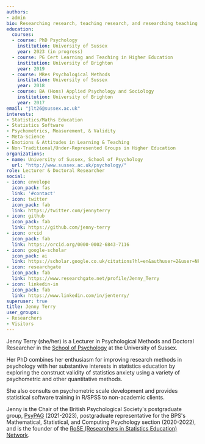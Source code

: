 ```yaml
---
authors:
- admin
bio: Researching research, teaching research, and researching teaching research.
education:
  courses:
  - course: PhD Psychology
    institution: University of Sussex
    year: 2023 (in progress)
  - course: PG Cert Learning and Teaching in Higher Education
    institution: University of Brighton
    year: 2019
  - course: MRes Psychological Methods
    institution: University of Sussex
    year: 2018
  - course: BA (Hons) Applied Psychology and Sociology
    institution: University of Brighton
    year: 2017
email: "jlt26@sussex.ac.uk"
interests:
- Statistics/Maths Education
- Statistics Software
- Psychometrics, Measurement, & Validity
- Meta-Science
- Emotions & Attitudes in Learning & Teaching
- Non-Traditional/Under-Represented Groups in Higher Education
organizations:
- name: University of Sussex, School of Psychology
  url: "http://www.sussex.ac.uk/psychology/"
role: Lecturer & Doctoral Researcher
social:
- icon: envelope
  icon_pack: fas
  link: '#contact'
- icon: twitter
  icon_pack: fab
  link: https://twitter.com/jennyterry
- icon: github
  icon_pack: fab
  link: https://github.com/jenny-terry
- icon: orcid
  icon_pack: fab
  link: https://orcid.org/0000-0002-6843-7116
- icon: google-scholar
  icon_pack: ai
  link: https://scholar.google.co.uk/citations?hl=en&authuser=2&user=NPRFSwYAAAAJ
- icon: researchgate
  icon_pack: fab
  link: https://www.researchgate.net/profile/Jenny_Terry
- icon: linkedin-in
  icon_pack: fab
  link: https://www.linkedin.com/in/jenterry/
superuser: true
title: Jenny Terry
user_groups:
- Researchers
- Visitors
---
```


Jenny Terry (she/her) is a Lecturer in Psychological Methods and Doctoral Researcher in the [School of Psychology](https://www.sussex.ac.uk/schools/psychology/) at the University of Sussex.

Her PhD combines her enthusiasm for improving research methods in psychology with her substantive interests in statistics education by exploring the construct validity of statistics anxiety using a variety of psychometric and other quantitative methods.

She also consults on psychometric scale development and provides statistical software training in R/SPSS to non-academic clients.

Jenny is the Chair of the British Psychological Society's postgraduate group, [PsyPAG](https://www.bps.org.uk/member-microsites/psypag) (2021-2023), postgraduate representative for the BPS's Mathematical, Statistical, and Computing Psychology section (2020-2022), and is the founder of the [RoSE (Researchers in Statistics Education) Network](https://www.jennyterry.co.uk/rosenetwork/).
